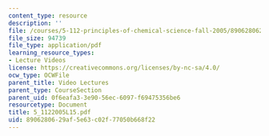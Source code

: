 ```yaml
---
content_type: resource
description: ''
file: /courses/5-112-principles-of-chemical-science-fall-2005/8906280629af5e63c02f77050b668f22_5_1122005L15.pdf
file_size: 94739
file_type: application/pdf
learning_resource_types:
- Lecture Videos
license: https://creativecommons.org/licenses/by-nc-sa/4.0/
ocw_type: OCWFile
parent_title: Video Lectures
parent_type: CourseSection
parent_uid: 0f6eafa3-3e90-56ec-6097-f69475356be6
resourcetype: Document
title: 5_1122005L15.pdf
uid: 89062806-29af-5e63-c02f-77050b668f22
---
```

